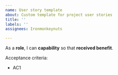 ```yaml
---
name: User story template
about: Custom template for project user stories
title: ''
labels: ''
assignees: Ironmonkeynuts

---
```


As a **role**, I can **capability** so that **received benefit**.

Acceptance criteria:

- AC1
